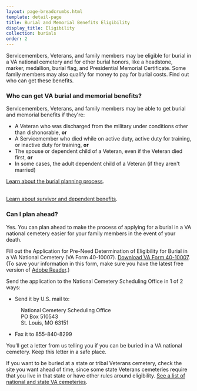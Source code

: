 ```yaml
---
layout: page-breadcrumbs.html
template: detail-page
title: Burial and Memorial Benefits Eligibility
display_title: Eligibility
collection: burials
order: 2
---
```


<div class="va-introtext">

Servicemembers, Veterans, and family members may be eligible for burial in a VA national cemetery and for other burial honors, like a headstone, marker, medallion, burial flag, and Presidential Memorial Certificate. Some family members may also qualify for money to pay for burial costs. Find out who can get these benefits. 

</div>

<div class="feature" markdown="0">

### Who can get VA burial and memorial benefits? 

Servicemembers, Veterans, and family members may be able to get burial and memorial benefits if they're:

- A Veteran who was discharged from the military under conditions other than dishonorable, **or**
- A Servicemember who died while on active duty, active duty for training, or inactive duty for training, **or**
- The spouse or dependent child of a Veteran, even if the Veteran died first, **or**
- In some cases, the adult dependent child of a Veteran (if they aren't married)

[Learn about the burial planning process](/burials-and-memorials/burial-planning/). <div markdown="0"><br></div>
[Learn about survivor and dependent benefits](/burials-and-memorials/survivor-and-dependent-benefits/).

</div>

### Can I plan ahead?

Yes. You can plan ahead to make the process of applying for a burial in a VA national cemetery easier for your family members in the event of your death. 

Fill out the Application for Pre-Need Determination of Eligibility for Burial in a VA National Cemetery (VA Form 40-10007). [Download VA Form 40-10007](https://www.va.gov/vaforms/va/pdf/VA40-10007.pdf). (To save your information in this form, make sure you have the latest free version of [Adobe Reader](https://get.adobe.com/reader/).)

Send the application to the National Cemetery Scheduling Office in 1 of 2 ways:
- Send it by U.S. mail to: 

<dl class="va-address-block">
    <dt></dt>
    <dd>National Cemetery Scheduling Office</dd>
    <dd>PO Box 510543</dd>
    <dd>St. Louis, MO 63151</dd>
</dl>

- Fax it to 855-840-8299

You’ll get a letter from us telling you if you can be buried in a VA national cemetery. Keep this letter in a safe place.


If you want to be buried at a state or tribal Veterans cemetery, check the site you want ahead of time, since some state Veterans cemeteries require that you live in that state or have other rules around eligibility. [See a list of national and state VA cemeteries](http://www.cem.va.gov/cem/cems/listcem.asp).

